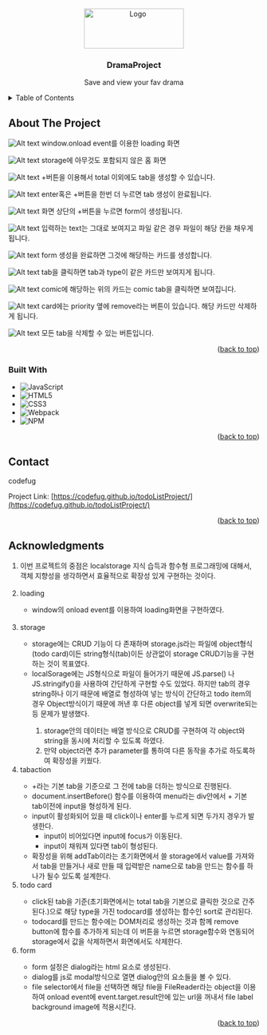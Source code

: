 <a name="readme-top"></a>

<!-- PROJECT LOGO -->
<br />
<div align="center">
  <a href="https://github.com/codefug/onlineShopProject">
    <img src="./src/asset/image/symbol/homelogo.png" alt="Logo" width="200" height="80">
  </a>

<h3 align="center">DramaProject</h3>

  <p align="center">
  Save and view your fav drama
  </p>
</div>

<!-- TABLE OF CONTENTS -->
<details>
  <summary>Table of Contents</summary>
  <ol>
    <li>
      <a href="#about-the-project">About The Project</a>
      <ul>
        <li><a href="#built-with">Built With</a></li>
      </ul>
    </li>
    <li><a href="#contact">Contact</a></li>
    <li><a href="#acknowledgments">Acknowledgments</a></li>
  </ol>
</details>

<!-- ABOUT THE PROJECT -->

## About The Project

![Alt text](image.png)
window.onload event를 이용한 loading 화면

![Alt text](image-1.png)
storage에 아무것도 포함되지 않은 홈 화면

![Alt text](image-2.png) +버튼을 이용해서 total 이외에도 tab을 생성할 수 있습니다.

![Alt text](image-3.png)
enter혹은 +버튼을 한번 더 누르면 tab 생성이 완료됩니다.

![Alt text](image-4.png)
화면 상단의 +버튼을 누르면 form이 생성됩니다.

![Alt text](image-5.png)
입력하는 text는 그대로 보여지고 파일 같은 경우 파일이 해당 칸을 채우게 됩니다.

![Alt text](image-6.png)
form 생성을 완료하면 그것에 해당하는 카드를 생성합니다.

![Alt text](image-7.png)
tab을 클릭하면 tab과 type이 같은 카드만 보여지게 됩니다.

![Alt text](image-8.png)
comic에 해당하는 위의 카드는 comic tab을 클릭하면 보여집니다.

![Alt text](image-9.png)
card에는 priority 옆에 remove라는 버튼이 있습니다. 해당 카드만 삭제하게 됩니다.

![Alt text](image-10.png)
모든 tab을 삭제할 수 있는 버튼입니다.

<p align="right">(<a href="#readme-top">back to top</a>)</p>

### Built With

- ![JavaScript][JavaScript.url]
- ![HTML5][HTML5.url]
- ![CSS3][CSS3.url]
- ![Webpack][Webpack.url]
- ![NPM][npm.url]

<p align="right">
(<a href="#readme-top">back to top</a>)
</p>

<!-- CONTACT -->

## Contact

codefug

Project Link: [https://codefug.github.io/todoListProject/](https://codefug.github.io/todoListProject/)

<p align="right">
(<a href="#readme-top">back to top</a>)
</p>

<!-- ACKNOWLEDGMENTS -->

## Acknowledgments

<ol>
    <li>이번 프로젝트의 중점은 localstorage 지식 습득과 함수형 프로그래밍에 대해서, 객체 지향성을 생각하면서 효율적으로 확장성 있게 구현하는 것이다.</li>
    <br>
    <li>loading</li>
      <ul>
        <li>window의 onload event를 이용하여 loading화면을 구현하였다.</li>
      </ul>
    <br>
    <li>storage</li>
    <ul>
        <li>storage에는 CRUD 기능이 다 존재하며 storage.js라는 파일에 object형식(todo card)이든 string형식(tab)이든 상관없이 storage CRUD기능을 구현하는 것이 목표였다.</li>
        <li>localSorage에는 JS형식으로 파일이 들어가기 때문에 JS.parse() 나 JS.stringify()을 사용하여 간단하게 구현할 수도 있었다. 하지만 tab의 경우 string하나 이기 때문에 배열로 형성하여 넣는 방식이 간단하고 todo item의 경우 Object방식이기 때문에 꺼낸 후 다른 object를 넣게 되면 overwrite되는 등 문제가 발생했다.</li>
        <ol>
          <li>storage안의 데이터는 배열 방식으로 CRUD를 구현하여 각 object와 string을 동시에 처리할 수 있도록 하였다.</li>
          <li>만약 object라면 추가 parameter를 통하여 다른 동작을 추가로 하도록하여 확장성을 키웠다.</li>
        </ol>
    </ul>
    <li>tabaction</li>
        <ul>
            <li>+라는 기본 tab을 기준으로 그 전에 tab을 더하는 방식으로 진행된다.</li>
            <li>
            document.insertBefore() 함수를 이용하여 menu라는 div안에서 + 기본 tab이전에 input을 형성하게 된다.
            </li>
            <li>
            input이 활성화되어 있을 때 click이나 enter를 누르게 되면 두가지 경우가 발생한다.
            <ul>
            <li>input이 비어있다면 input에 focus가 이동된다.</li>
            <li>input이 채워져 있다면 tab이 형성된다.</li>
            </ul>
            <li>확장성을 위해 addTab이라는 초기화면에서 쓸 storage에서 value를 가져와서 tab을 만들거나 새로 만들 때 입력받은 name으로 tab을 만드는 함수를 하나가 될수 있도록 설계한다.</li>
            </li>
        </ul>
    <li>todo card</li>
        <ul>
            <li>click된 tab을 기준(초기화면에서는 total tab을 기본으로 클릭한 것으로 간주된다.)으로 해당 type을 가진 todocard를 생성하는 함수인 sort로 관리된다.</li>
            <li>todocard를 만드는 함수에는 DOM처리로 생성하는 것과 함께 remove button에 함수를 추가하게 되는데 이 버튼을 누르면 storage함수와 연동되어 storage에서 값을 삭제하면서 화면에서도 삭제한다.</li>
        </ul>
    <li>form</li>
        <ul>
            <li>form 설정은 dialog라는 html 요소로 생성된다.</li>
            <li>dialog를 js로 modal방식으로 열면 dialog안의 요소들을 볼 수 있다.</li>
            <li>file selector에서 file을 선택하면 해당 file을 FileReader라는 object을 이용하여 onload event에 event.target.result안에 있는 url을 꺼내서 file label background image에 적용시킨다.</li>
        </ul>
</ol>

<p align="right">(<a href="#readme-top">back to top</a>)</p>

<!-- MARKDOWN LINKS & IMAGES -->
<!-- https://www.markdownguide.org/basic-syntax/#reference-style-links -->

[JavaScript.url]: https://img.shields.io/badge/javascript-%23323330.svg?style=for-the-badge&logo=javascript&logoColor=%23F7DF1E
[HTML5.url]: https://img.shields.io/badge/html5-%23E34F26.svg?style=for-the-badge&logo=html5&logoColor=white
[CSS3.url]: https://img.shields.io/badge/css3-%231572B6.svg?style=for-the-badge&logo=css3&logoColor=white
[Webpack.url]: https://img.shields.io/badge/webpack-%238DD6F9.svg?style=for-the-badge&logo=webpack&logoColor=black
[npm.url]: https://img.shields.io/badge/NPM-%23CB3837.svg?style=for-the-badge&logo=npm&logoColor=white
